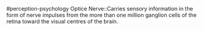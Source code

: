 #perception-psychology 
Optice Nerve::Carries sensory information in the form of nerve impulses from the more than one million ganglion cells of the retina toward the visual centres of the brain. 